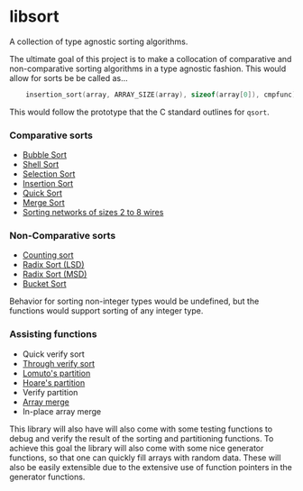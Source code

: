 # libsort
A collection of type agnostic sorting algorithms.

The ultimate goal of this project is to make a collocation of comparative 
and non-comparative sorting algorithms in a type agnostic fashion. This would 
allow for sorts be be called as...
```c
    insertion_sort(array, ARRAY_SIZE(array), sizeof(array[0]), cmpfunc);
```
This would follow the prototype that the C standard outlines for `qsort`.

### Comparative sorts
* [Bubble Sort](https://en.wikipedia.org/wiki/Bubble_sort)
* [Shell Sort](https://en.wikipedia.org/wiki/Shellsort)
* [Selection Sort](https://en.wikipedia.org/wiki/Selection_sort)
* [Insertion Sort](https://en.wikipedia.org/wiki/Insertion_sort)
* [Quick Sort](https://en.wikipedia.org/wiki/Quicksort)
* [Merge Sort](https://en.wikipedia.org/wiki/Merge_sort)
* [Sorting networks of sizes 2 to 8 wires](https://en.wikipedia.org/wiki/Sorting_network)

### Non-Comparative sorts
* [Counting sort](https://en.wikipedia.org/wiki/Counting_sort)
* [Radix Sort (LSD)](https://en.wikipedia.org/wiki/Radix_sort)
* [Radix Sort (MSD)](https://en.wikipedia.org/wiki/Radix_sort#Most_significant_digit_radix_sorts)
* [Bucket Sort](https://en.wikipedia.org/wiki/Bucket_sort)

Behavior for sorting non-integer types would be undefined, but the functions
 would support sorting of any integer type.

### Assisting functions
* Quick verify sort
* [Through verify sort](https://4z2.de/2016/02/07/verifying-sorting-algorithms)
* [Lomuto's partition](https://en.wikipedia.org/wiki/Quicksort#Lomuto_partition_scheme)
* [Hoare's partition](https://en.wikipedia.org/wiki/Quicksort#Hoare_partition_scheme)
* Verify partition
* [Array merge](https://en.wikipedia.org/wiki/Merge_algorithm#Merging_two_lists)
* In-place array merge

This library will also have will also come with some testing functions to debug 
and verify the result of the sorting and partitioning functions. To achieve this
goal the library will also come with some nice generator functions, so that one
can quickly fill arrays with random data. These will also be easily extensible 
due to the extensive use of function pointers in the generator functions.
